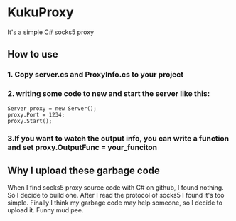 # KukuProxy
It's a simple C# socks5 proxy

## How to use
### 1. Copy server.cs and ProxyInfo.cs  to your project
### 2. writing some code to new and start the server like this:
```
Server proxy = new Server();
proxy.Port = 1234;
proxy.Start();
```

### 3.If you want to watch the output info,  you can write a function and set  proxy.OutputFunc = your_funciton

## Why I upload these garbage code
When I find socks5 proxy source code with C# on  github,  I found nothing.
So I decide to build one.
After I read the protocol of socks5 I found it's too simple.
Finally I think my garbage code may help someone, so I decide to upload it.
Funny mud pee.
